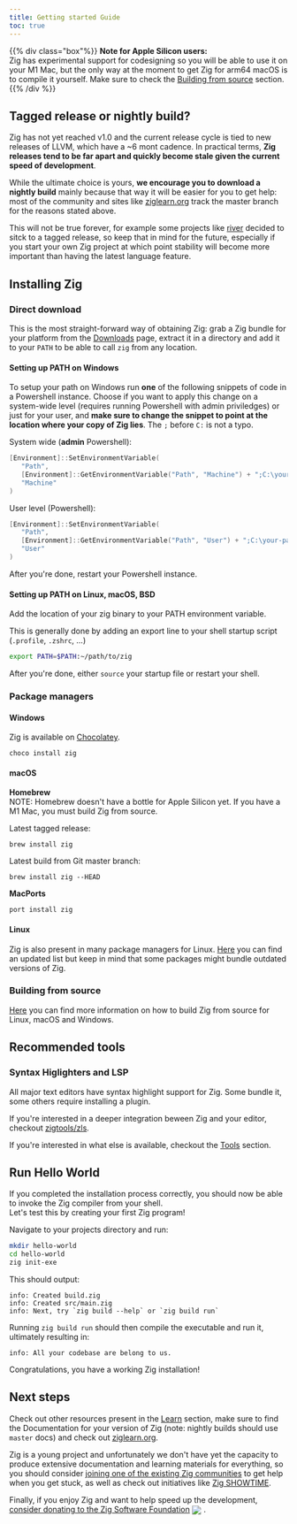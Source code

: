 ```yaml
---
title: Getting started Guide
toc: true
---
```


{{% div class="box"%}}
**Note for Apple Silicon users:**  
Zig has experimental support for codesigning so you will be able to use it on your M1 Mac,
but the only way at the moment to get Zig for arm64 macOS is to compile it yourself.
Make sure to check the [Building from source](#building-from-source) section.
{{% /div %}}


## Tagged release or nightly build?
Zig has not yet reached v1.0 and the current release cycle is tied to new releases of LLVM, which have a ~6 mont cadence.
In practical terms, **Zig releases tend to be far apart and quickly become stale given the current speed of development**.

While the ultimate choice is yours, **we encourage you to download a nightly build** mainly because that way it will be easier
for you to get help: most of the community and sites like [ziglearn.org](https://ziglearn.org) track the master branch for
the reasons stated above.

This will not be true forever, for example some projects like [river](https://github.com/ifreund/river) decided to sitck to
a tagged release, so keep that in mind for the future, especially if you start your own Zig project at which point stability
will become more important than having the latest language feature.

## Installing Zig
### Direct download
This is the most straight-forward way of obtaining Zig: grab a Zig bundle for your platform from the [Downloads](/downloads) page,
extract it in a directory and add it to your `PATH` to be able to call `zig` from any location.

#### Setting up PATH on Windows
To setup your path on Windows run **one** of the following snippets of code in a Powershell instance.
Choose if you want to apply this change on a system-wide level (requires running Powershell with admin priviledges)
or just for your user, and **make sure to change the snippet to point at the location where your copy of Zig lies**.
The `;` before `C:` is not a typo.

System wide (**admin** Powershell):
```powershell
[Environment]::SetEnvironmentVariable(
   "Path",
   [Environment]::GetEnvironmentVariable("Path", "Machine") + ";C:\your-path\zig-windows-x86_64-your-version",
   "Machine"
)
```

User level (Powershell):
```powershell
[Environment]::SetEnvironmentVariable(
   "Path",
   [Environment]::GetEnvironmentVariable("Path", "User") + ";C:\your-path\zig-windows-x86_64-your-version",
   "User"
)
```
After you're done, restart your Powershell instance.

#### Setting up PATH on Linux, macOS, BSD
Add the location of your zig binary to your PATH environment variable.

This is generally done by adding an export line to your shell startup script (`.profile`, `.zshrc`, ...)
```bash
export PATH=$PATH:~/path/to/zig
```
After you're done, either `source` your startup file or restart your shell.




### Package managers
#### Windows
Zig is available on [Chocolatey](https://chocolatey.org/packages/zig).
```
choco install zig
```

#### macOS

**Homebrew**  
NOTE: Homebrew doesn't have a bottle for Apple Silicon yet. If you have a M1 Mac, you must build Zig from source.

Latest tagged release:
```
brew install zig
```

Latest build from Git master branch:
```
brew install zig --HEAD
```

**MacPorts**
```
port install zig
```
#### Linux
Zig is also present in many package managers for Linux. [Here](https://github.com/ziglang/zig/wiki/Install-Zig-from-a-Package-Manager)
you can find an updated list but keep in mind that some packages might bundle outdated versions of Zig.

### Building from source
[Here](https://github.com/ziglang/zig/wiki/Building-Zig-From-Source) 
you can find more information on how to build Zig from source for Linux, macOS and Windows.

## Recommended tools
### Syntax Higlighters and LSP
All major text editors have syntax highlight support for Zig. 
Some bundle it, some others require installing a plugin.  

If you're interested in a deeper integration beween Zig and your editor, 
checkout [zigtools/zls](https://github.com/zigtools/zls).

If you're interested in what else is available, checkout the [Tools](../tools/) section.

## Run Hello World
If you completed the installation process correctly, you should now be able to invoke the Zig compiler from your shell.  
Let's test this by creating your first Zig program!

Navigate to your projects directory and run:
```bash
mkdir hello-world
cd hello-world
zig init-exe
```

This should output:
```
info: Created build.zig
info: Created src/main.zig
info: Next, try `zig build --help` or `zig build run`
```

Running `zig build run` should then compile the executable and run it, ultimately  resulting in:
```
info: All your codebase are belong to us.
```

Congratulations, you have a working Zig installation!  

## Next steps
Check out other resources present in the [Learn](../) section, make sure to find the Documentation for your version
of Zig (note: nightly builds should use `master` docs) and check out [ziglearn.org](https://ziglearn.org).

Zig is a young project and unfortunately we don't have yet the capacity to produce extensive documentation and learning
materials for everything, so you should consider [joining one of the existing Zig communities](https://github.com/ziglang/zig/wiki/Community)
to get help when you get stuck, as well as check out initiatives like [Zig SHOWTIME](https://zig.show).

Finally, if you enjoy Zig and want to help speed up the development, [consider donating to the Zig Software Foundation](../../zsf)
<img src="../../heart.svg" style="vertical-align:middle; margin-right: 5px">.
